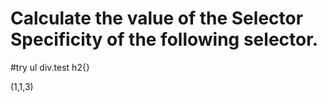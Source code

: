 # Calculate the value of the Selector Specificity of the following selector.

#try ul div.test h2{}

(1,1,3)
